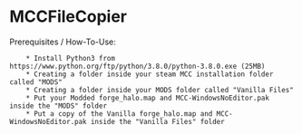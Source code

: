 # MCCFileCopier

Prerequisites / How-To-Use:

		* Install Python3 from https://www.python.org/ftp/python/3.8.0/python-3.8.0.exe (25MB)
		* Creating a folder inside your steam MCC installation folder called "MODS"
		* Creating a folder inside your MODS folder called "Vanilla Files"
		* Put your Modded forge_halo.map and MCC-WindowsNoEditor.pak inside the "MODS" folder
		* Put a copy of the Vanilla forge_halo.map and MCC-WindowsNoEditor.pak inside the "Vanilla Files" folder
